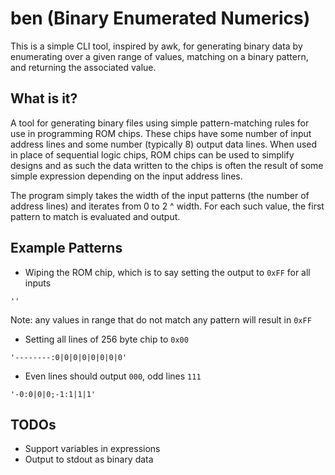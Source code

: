 # ben (Binary Enumerated Numerics)

This is a simple CLI tool, inspired by awk, for generating binary data by enumerating over a given range of values, matching on a binary pattern, and returning the associated value.


## What is it?
A tool for generating binary files using simple pattern-matching rules for use in programming ROM chips. These chips have some number of input address lines and some number (typically 8) output data lines. When used in place of sequential logic chips, ROM chips can be used to simplify designs and as such the data written to the chips is often the result of some simple expression depending on the input address lines.

The program simply takes the width of the input patterns (the number of address lines) and iterates from 0 to 2 ^ width. For each such value, the first pattern to match is evaluated and output.

## Example Patterns

* Wiping the ROM chip, which is to say setting the output to `0xFF` for all inputs
```
''
```
Note: any values in range that do not match any pattern will result in `0xFF`

* Setting all lines of 256 byte chip to `0x00`
```
'--------:0|0|0|0|0|0|0|0'
```

* Even lines should output `000`, odd lines `111`
```
'-0:0|0|0;-1:1|1|1'
```

## TODOs
- Support variables in expressions
- Output to stdout as binary data
